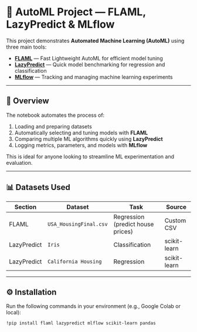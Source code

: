 # 🧠 AutoML Project — FLAML, LazyPredict & MLflow

This project demonstrates **Automated Machine Learning (AutoML)** using three main tools:
- **[FLAML](https://github.com/microsoft/FLAML)** — Fast Lightweight AutoML for efficient model tuning  
- **[LazyPredict](https://github.com/shankarpandala/lazypredict)** — Quick model benchmarking for regression and classification  
- **[MLflow](https://mlflow.org/)** — Tracking and managing machine learning experiments  

---

## 📘 Overview

The notebook automates the process of:
1. Loading and preparing datasets  
2. Automatically selecting and tuning models with **FLAML**  
3. Comparing multiple ML algorithms quickly using **LazyPredict**  
4. Logging metrics, parameters, and models with **MLflow**

This is ideal for anyone looking to streamline ML experimentation and evaluation.

---

## 📊 Datasets Used

| Section | Dataset | Task | Source |
|----------|----------|------|--------|
| FLAML | `USA_HousingFinal.csv` | Regression (predict house prices) | Custom CSV |
| LazyPredict | `Iris` | Classification | scikit-learn |
| LazyPredict | `California Housing` | Regression | scikit-learn |

---

## ⚙️ Installation

Run the following commands in your environment (e.g., Google Colab or local):

```bash
!pip install flaml lazypredict mlflow scikit-learn pandas
